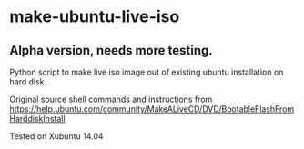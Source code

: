 # make-ubuntu-live-iso

## Alpha version, needs more testing.

Python script to make live iso image out of existing ubuntu installation on hard disk.

Original source shell commands and instructions from https://help.ubuntu.com/community/MakeALiveCD/DVD/BootableFlashFromHarddiskInstall

Tested on Xubuntu 14.04

